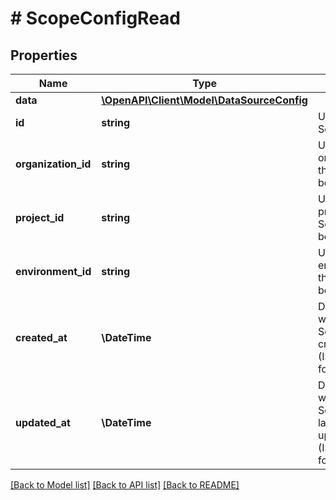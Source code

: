 # # ScopeConfigRead

## Properties

Name | Type | Description | Notes
------------ | ------------- | ------------- | -------------
**data** | [**\OpenAPI\Client\Model\DataSourceConfig**](DataSourceConfig.md) |  | [optional]
**id** | **string** | Unique id of the ScopeConfig |
**organization_id** | **string** | Unique id of the organization that the ScopeConfig belongs to. |
**project_id** | **string** | Unique id of the project that the ScopeConfig belongs to. |
**environment_id** | **string** | Unique id of the environment that the ScopeConfig belongs to. |
**created_at** | **\DateTime** | Date and time when the ScopeConfig was created (ISO_8601 format). |
**updated_at** | **\DateTime** | Date and time when the ScopeConfig was last updated/modified (ISO_8601 format). |

[[Back to Model list]](../../README.md#models) [[Back to API list]](../../README.md#endpoints) [[Back to README]](../../README.md)
